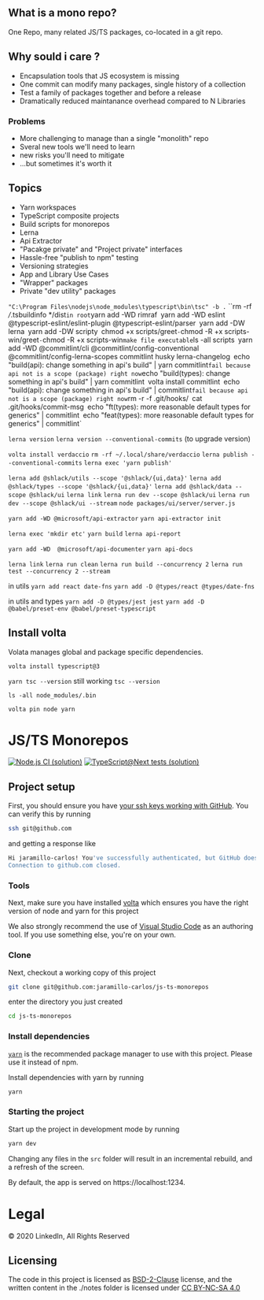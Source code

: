 ## What is a mono repo?
One Repo, many related JS/TS packages, co-located in a git repo.

## Why sould i care ?
- Encapsulation tools that JS ecosystem is missing
- One commit can modify many packages, single history of a collection
- Test a family of packages together and before a release
- Dramatically reduced maintanance overhead compared to N Libraries

### Problems
- More challenging to manage than a single "monolith" repo
- Sveral new tools we'll need to learn
- new risks you'll need to mitigate
- ...but sometimes it's worth it

## Topics
- Yarn workspaces
- TypeScript composite projects
- Build scripts for monorepos
- Lerna
- Api Extractor
- "Pacakge private" and "Project private" interfaces
- Hassle-free "publish to npm" testing
- Versioning strategies
- App and Library Use Cases
- "Wrapper" packages
- Private "dev utility" packages


`"C:\Program Files\nodejs\node_modules\typescript\bin\tsc" -b .`
``rm -rf */*.tsbuildinfo */dist`
in root
`yarn add -WD rimraf`
`yarn add -WD eslint @typescript-eslint/eslint-plugin @typescript-eslint/parser`
`yarn add -DW lerna`
`yarn add -DW scripty`
`chmod +x scripts/greet` - `chmod -R +x scripts-win/greet` - `chmod -R +x scripts-win` make file executable
`ls -all scripts`
`yarn add -WD @commitlint/cli @commitlint/config-conventional @commitlint/config-lerna-scopes commitlint husky lerna-changelog`
`echo "build(api): change something in api's build" | yarn commitlint` fail because api not is a scope (package) right now
`echo "build(types): change something in api's build" | yarn commitlint`
`volta install commitlint`
`echo "build(api): change something in api's build" | commitlint` fail because api not is a scope (package) right now
`rm -r -f .git/hooks/`
`cat .git/hooks/commit-msg`
`echo "ft(types): more reasonable default types for generics" | commitlint`
`echo "feat(types): more reasonable default types for generics" | commitlint`

`lerna version`
`lerna version --conventional-commits` (to upgrade version)

`volta install verdaccio`
`rm -rf ~/.local/share/verdaccio`
`lerna publish --conventional-commits`
`lerna exec 'yarn publish'`


`lerna add @shlack/utils --scope '@shlack/{ui,data}'`
`lerna add @shlack/types --scope '@shlack/{ui,data}'`
`lerna add @shlack/data --scope @shlack/ui`
`lerna link`
`lerna run dev --scope @shlack/ui`
`lerna run dev --scope @shlack/ui --stream`
`node packages/ui/server/server.js `

`yarn add -WD @microsoft/api-extractor`
`yarn api-extractor init`

`lerna exec 'mkdir etc'`
`yarn build`
`lerna api-report`

`yarn add -WD  @microsoft/api-documenter`
`yarn api-docs`

`lerna link`
`lerna run clean`
`lerna run build --concurrency 2`
`lerna run test --concurrency 2 --stream`

in utils
`yarn add react date-fns`
`yarn add -D @types/react @types/date-fns`

in utils and types
`yarn add -D @types/jest jest`
`yarn add -D @babel/preset-env @babel/preset-typescript`

## Install volta
Volata manages global and package specific dependencies.

`volta install typescript@3`

`yarn tsc --version` still working `tsc --version`

`ls -all node_modules/.bin`

`volta pin node yarn`

# JS/TS Monorepos

[![Node.js CI (solution)](https://github.com/mike-north/js-ts-monorepos/workflows/Node.js%20CI%20(solution)/badge.svg)](https://github.com/mike-north/js-ts-monorepos/actions?query=workflow%3A%22Node.js+CI+%28solution%29%22)
[![TypeScript@Next tests (solution)](https://github.com/mike-north/js-ts-monorepos/workflows/TypeScript@Next%20tests%20(solution)/badge.svg)](https://github.com/mike-north/js-ts-monorepos/actions?query=workflow%3A%22TypeScript%40Next+tests+%28solution%29%22)

## Project setup

First, you should ensure you have [your ssh keys working with GitHub](https://docs.github.com/en/free-pro-team@latest/github/authenticating-to-github/generating-a-new-ssh-key-and-adding-it-to-the-ssh-agent). You can verify this by running

```sh
ssh git@github.com
```

and getting a response like

```sh
Hi jaramillo-carlos! You've successfully authenticated, but GitHub does not provide shell access.
Connection to github.com closed.
```

### Tools

Next, make sure you have installed [volta](http://volta.sh/) which ensures you have the right version of node and yarn for this project

We also strongly recommend the use of [Visual Studio Code](https://code.visualstudio.com/) as an authoring tool. If you use something else, you're on your own.

### Clone

Next, checkout a working copy of this project

```sh
git clone git@github.com:jaramillo-carlos/js-ts-monorepos
```

enter the directory you just created

```sh
cd js-ts-monorepos
```

### Install dependencies

[`yarn`](https://yarnpkg.com/) is the recommended package manager to use with this project. Please use it instead of npm.

Install dependencies with yarn by running

```sh
yarn
```

### Starting the project

Start up the project in development mode by running

```sh
yarn dev
```

Changing any files in the `src` folder will result in an incremental rebuild, and a refresh of the screen.

By default, the app is served on https://localhost:1234.

# Legal

&copy; 2020 LinkedIn, All Rights Reserved

## Licensing

The code in this project is licensed as [BSD-2-Clause](https://opensource.org/licenses/BSD-2-Clause) license, and the written content in the ./notes folder is licensed under [CC BY-NC-SA 4.0](https://creativecommons.org/licenses/by-nc-sa/4.0/)
